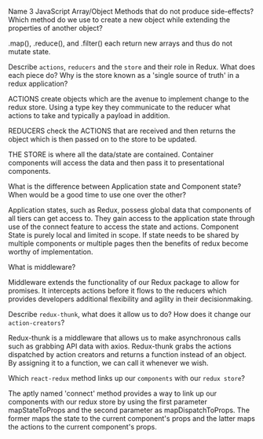 Name 3 JavaScript Array/Object Methods that do not produce side-effects? Which method do we use to create a new object while extending the properties of another object?

.map(), .reduce(), and .filter() each return new arrays and thus do not mutate state.

Describe `actions`, `reducers` and the `store` and their role in Redux. What does each piece do? Why is the store known as a 'single source of truth' in a redux application?

ACTIONS create objects which are the avenue to implement change to the redux store. Using a type key they communicate to the reducer what actions to take and typically a payload in addition.

REDUCERS check the ACTIONS that are received and then returns the object which is then passed on to the store to be updated.

THE STORE is where all the data/state are contained. Container components will access the data and then pass it to presentational components.

What is the difference between Application state and Component state? When would be a good time to use one over the other?

Application states, such as Redux, possess global data that components of all tiers can get access to. They gain access to the application state through use of the connect feature to access the state and actions.
Component State is purely local and limited in scope.
If state needs to be shared by multiple components or multiple pages then the benefits of redux become worthy of implementation.

What is middleware?

Middleware extends the functionality of our Redux package to allow for promises. It intercepts actions before it flows to the reducers which provides developers additional flexibility and agility in their decisionmaking.

Describe `redux-thunk`, what does it allow us to do? How does it change our `action-creators`?

Redux-thunk is a middleware that allows us to make asynchronous calls such as grabbing API data with axios. Redux-thunk grabs the actions dispatched by action creators and returns a function instead of an object. By assigning it to a function, we can call it whenever we wish.

Which `react-redux` method links up our `components` with our `redux store`?

The aptly named 'connect' method provides a way to link up our components with our redux store by using the first parameter mapStateToProps and the second parameter as mapDispatchToProps. The former maps the state to the current component's props and the latter maps the actions to the current component's props.
